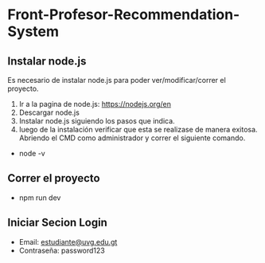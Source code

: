 # Front-Profesor-Recommendation-System

## Instalar node.js

Es necesario de instalar node.js para poder ver/modificar/correr el proyecto.

1. Ir a la pagina de node.js: https://nodejs.org/en 
2. Descargar node.js
3. Instalar node.js siguiendo los pasos que indica.
4. luego de la instalación verificar que esta se realizase de manera exitosa. Abriendo el CMD como administrador y correr el siguiente comando. 

- node -v

## Correr el proyecto

- npm run dev

## Iniciar Secion Login

- Email: estudiante@uvg.edu.gt
- Contraseña: password123

